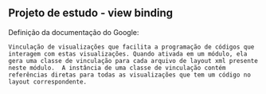 ## Projeto de estudo - view binding

Definição da documentação do Google:
```
Vinculação de visualizações que facilita a programação de códigos que interagem com estas visualizações. Quando ativada em um módulo, ela gera uma classe de vinculação para cada arquivo de layout xml presente neste módulo.  A instância de uma classe de vinculação contém referências diretas para todas as visualizações que tem um código no layout correspondente.
```
